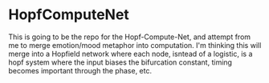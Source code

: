 # HopfComputeNet

This is going to be the repo for the Hopf-Compute-Net, and attempt from me to merge emotion/mood metaphor into computation. I'm thinking this will merge into a Hopfield network where each node, isntead of a logistic, is a hopf system where the input biases the bifurcation constant, timing becomes important through the phase, etc.

